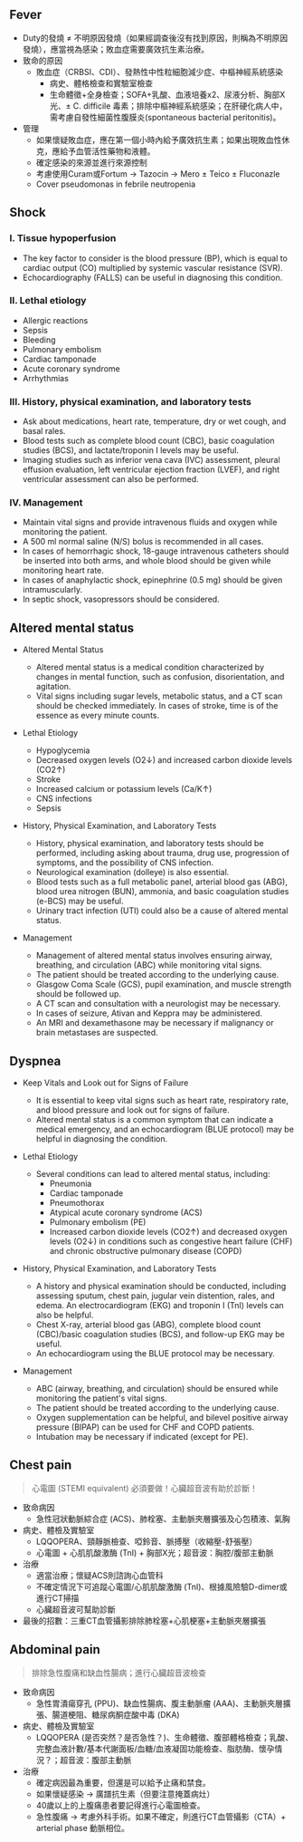 
## Fever

- Duty的發燒 ≠ 不明原因發燒（如果經調查後沒有找到原因，則稱為不明原因發燒），應當視為感染；敗血症需要廣效抗生素治療。
- 致命的原因
    - 敗血症（CRBSI、CDI）、發熱性中性粒細胞減少症、中樞神經系統感染
        - 病史、體格檢查和實驗室檢查
        - 生命體徵+全身檢查；SOFA+乳酸、血液培養x2、尿液分析、胸部X光、± C. difficile 毒素；排除中樞神經系統感染；在肝硬化病人中，需考慮自發性細菌性腹膜炎(spontaneous bacterial peritonitis)。
- 管理
    - 如果懷疑敗血症，應在第一個小時內給予廣效抗生素；如果出現敗血性休克，應給予血管活性藥物和液體。
    - 確定感染的來源並進行來源控制
    - 考慮使用Curam或Fortum → Tazocin → Mero ± Teico ± Fluconazle
    -  Cover pseudomonas in febrile neutropenia



## Shock

### I. Tissue hypoperfusion
   - The key factor to consider is the blood pressure (BP), which is equal to cardiac output (CO) multiplied by systemic vascular resistance (SVR).
   - Echocardiography (FALLS) can be useful in diagnosing this condition.

### II. Lethal etiology
   - Allergic reactions
   - Sepsis
   - Bleeding
   - Pulmonary embolism
   - Cardiac tamponade
   - Acute coronary syndrome
   - Arrhythmias

### III. History, physical examination, and laboratory tests
   - Ask about medications, heart rate, temperature, dry or wet cough, and basal rales.
   - Blood tests such as complete blood count (CBC), basic coagulation studies (BCS), and lactate/troponin I levels may be useful.
   - Imaging studies such as inferior vena cava (IVC) assessment, pleural effusion evaluation, left ventricular ejection fraction (LVEF), and right ventricular assessment can also be performed.

### IV. Management
   - Maintain vital signs and provide intravenous fluids and oxygen while monitoring the patient.
   - A 500 ml normal saline (N/S) bolus is recommended in all cases.
   - In cases of hemorrhagic shock, 18-gauge intravenous catheters should be inserted into both arms, and whole blood should be given while monitoring heart rate.
   - In cases of anaphylactic shock, epinephrine (0.5 mg) should be given intramuscularly.
   - In septic shock, vasopressors should be considered.

## Altered mental status

- Altered Mental Status
    - Altered mental status is a medical condition characterized by changes in mental function, such as confusion, disorientation, and agitation.
    - Vital signs including sugar levels, metabolic status, and a CT scan should be checked immediately. In cases of stroke, time is of the essence as every minute counts.

- Lethal Etiology
    - Hypoglycemia
    - Decreased oxygen levels (O2↓) and increased carbon dioxide levels (CO2↑)
    - Stroke
    - Increased calcium or potassium levels (Ca/K↑)
    - CNS infections
    - Sepsis

- History, Physical Examination, and Laboratory Tests
    - History, physical examination, and laboratory tests should be performed, including asking about trauma, drug use, progression of symptoms, and the possibility of CNS infection.
    - Neurological examination (dolleye) is also essential.
    - Blood tests such as a full metabolic panel, arterial blood gas (ABG), blood urea nitrogen (BUN), ammonia, and basic coagulation studies (e-BCS) may be useful.
    - Urinary tract infection (UTI) could also be a cause of altered mental status.

- Management
    - Management of altered mental status involves ensuring airway, breathing, and circulation (ABC) while monitoring vital signs.
    - The patient should be treated according to the underlying cause.
    - Glasgow Coma Scale (GCS), pupil examination, and muscle strength should be followed up.
    - A CT scan and consultation with a neurologist may be necessary.
    - In cases of seizure, Ativan and Keppra may be administered.
    - An MRI and dexamethasone may be necessary if malignancy or brain metastases are suspected.
## Dyspnea
- Keep Vitals and Look out for Signs of Failure
    - It is essential to keep vital signs such as heart rate, respiratory rate, and blood pressure and look out for signs of failure.
    - Altered mental status is a common symptom that can indicate a medical emergency, and an echocardiogram (BLUE protocol) may be helpful in diagnosing the condition.

- Lethal Etiology
    - Several conditions can lead to altered mental status, including:
        - Pneumonia
        - Cardiac tamponade
        - Pneumothorax
        - Atypical acute coronary syndrome (ACS)
        - Pulmonary embolism (PE)
        - Increased carbon dioxide levels (CO2↑) and decreased oxygen levels (O2↓) in conditions such as congestive heart failure (CHF) and chronic obstructive pulmonary disease (COPD)

- History, Physical Examination, and Laboratory Tests
    - A history and physical examination should be conducted, including assessing sputum, chest pain, jugular vein distention, rales, and edema. An electrocardiogram (EKG) and troponin I (TnI) levels can also be helpful.
    - Chest X-ray, arterial blood gas (ABG), complete blood count (CBC)/basic coagulation studies (BCS), and follow-up EKG may be useful.
    - An echocardiogram using the BLUE protocol may be necessary.

- Management
    - ABC (airway, breathing, and circulation) should be ensured while monitoring the patient's vital signs.
    - The patient should be treated according to the underlying cause. 
    - Oxygen supplementation can be helpful, and bilevel positive airway pressure (BIPAP) can be used for CHF and COPD patients.
    - Intubation may be necessary if indicated (except for PE).

   
## Chest pain
> 心電圖 (STEMI equivalent) 必須要做！心臟超音波有助於診斷！

- 致命病因
  - 急性冠狀動脈綜合症 (ACS)、肺栓塞、主動脈夾層擴張及心包積液、氣胸
- 病史、體檢及實驗室
  - LQQOPERA、頸靜脈檢查、啞鈴音、脈搏壓（收縮壓-舒張壓）
  - 心電圖 + 心肌肌酸激酶 (TnI) + 胸部X光；超音波：胸腔/腹部主動脈
- 治療
  - 適當治療；懷疑ACS則諮詢心血管科
  - 不確定情況下可追蹤心電圖/心肌肌酸激酶 (TnI)、根據風險驗D-dimer或進行CT掃描
  - 心臟超音波可幫助診斷
- 最後的招數：三重CT血管攝影排除肺栓塞+心肌梗塞+主動脈夾層擴張

## Abdominal pain

> 排除急性腹痛和缺血性腸病；進行心臟超音波檢查

- 致命病因
  - 急性胃潰瘍穿孔 (PPU)、缺血性腸病、腹主動脈瘤 (AAA)、主動脈夾層擴張、腸道梗阻、糖尿病酮症酸中毒 (DKA)
- 病史、體檢及實驗室
  - LQQOPERA (是否突然？是否急性？)、生命體徵、腹部體格檢查；乳酸、完整血液計數/基本代謝面板/血糖/血液凝固功能檢查、脂肪酶、懷孕情況？；超音波：腹部主動脈
- 治療
  - 確定病因最為重要，但還是可以給予止痛和禁食。
  - 如果懷疑感染 → 廣譜抗生素（但要注意掩蓋病灶）
  - 40歲以上的上腹痛患者要記得進行心電圖檢查。
  - 急性腹痛 → 考慮外科手術。如果不確定，則進行CT血管攝影（CTA）+  arterial phase 動脈相位。
